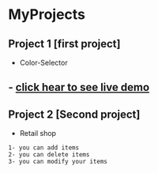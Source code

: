 # MyProjects

## Project 1 [first project]

* Color-Selector

## - [click hear to see live demo](https://rendom-color-fselector.netlify.app/)

## Project 2 [Second project]
* Retail shop

```
1- you can add items
2- you can delete items
3- you can modify your items

```
